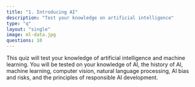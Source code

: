 ```yaml
---
title: "1. Introducing AI"
description: "Test your knowledge on artificial intelligence"
type: "q"
layout: "single"
image: ml-data.jpg
questions: 10
---
```


This quiz will test your knowledge of artificial intelligence and machine learning. You will be tested on your knowledge of AI, the history of AI, machine learning, computer vision, natural language processing, AI bias and risks, and the principles of responsible AI development.
